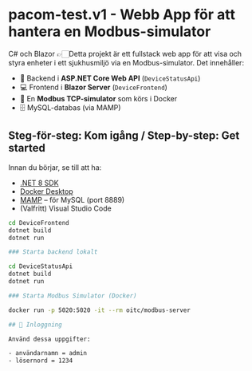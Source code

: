 # pacom-test.v1 - Webb App för att hantera en Modbus-simulator

C# och Blazor
👉🏻Detta projekt är ett fullstack web app för att visa och styra enheter i ett sjukhusmiljö via en Modbus-simulator.
Det innehåller:

- 🔧 Backend i **ASP.NET Core Web API** (`DeviceStatusApi`)
- 💻 Frontend i **Blazor Server** (`DeviceFrontend`)
- 🐳 En **Modbus TCP-simulator** som körs i Docker
- 🗄️ MySQL-databas (via MAMP)

## Steg-för-steg: Kom igång / Step-by-step: Get started

Innan du börjar, se till att ha:

- [.NET 8 SDK](https://dotnet.microsoft.com/en-us/download)
- [Docker Desktop](https://www.docker.com/products/docker-desktop)
- [MAMP](https://www.mamp.info/) – för MySQL (port 8889)
- (Valfritt) Visual Studio Code



````bash
cd DeviceFrontend
dotnet build
dotnet run

### Starta backend lokalt

cd DeviceStatusApi
dotnet build
dotnet run

### Starta Modbus Simulator (Docker)

docker run -p 5020:5020 -it --rm oitc/modbus-server

## 👤 Inloggning

Använd dessa uppgifter:

- användarnamn = admin
- lösernord = 1234



